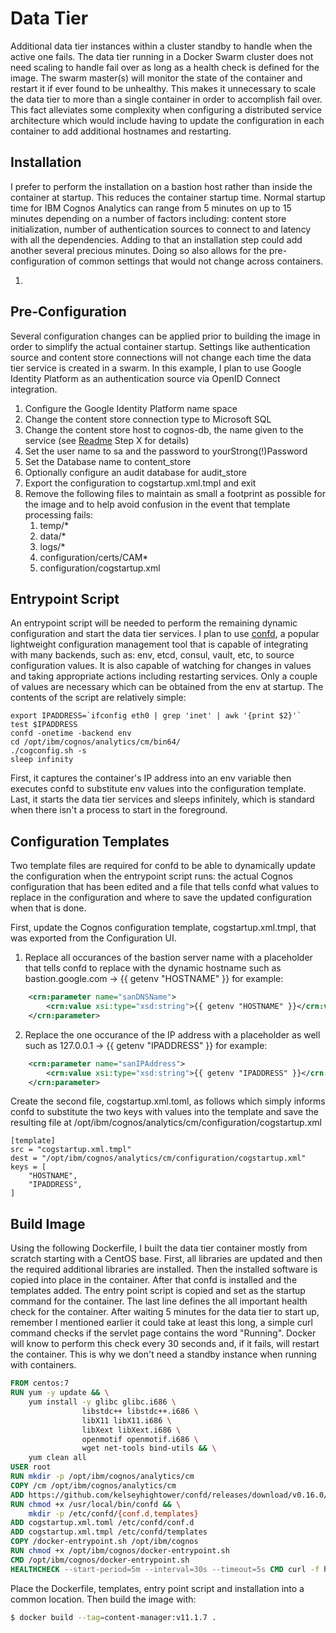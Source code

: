 # Data Tier
Additional data tier instances within a cluster standby to handle when the active one fails. The data tier running in a Docker Swarm cluster does not need scaling to handle fail over as long as a health check is defined for the image. The swarm master(s) will monitor the state of the container and restart it if ever found to be unhealthy. This makes it unnecessary to scale the data tier to more than a single container in order to accomplish fail over. This fact alleviates some complexity when configuring a distributed service architecture which would include having to update the configuration in each container to add additional hostnames and restarting.

## Installation
I prefer to perform the installation on a bastion host rather than inside the container at startup. This reduces the container startup time. Normal startup time for IBM Cognos Analytics can range from 5 minutes on up to 15 minutes depending on a number of factors including: content store initialization, number of authentication sources to connect to and latency with all the dependencies. Adding to that an installation step could add another several precious minutes. Doing so also allows for the pre-configuration of common settings that would not change across containers.

1. 

## Pre-Configuration
Several configuration changes can be applied prior to building the image in order to simplify the actual container startup. Settings like authentication source and content store connections will not change each time the data tier service is created in a swarm. In this example, I plan to use Google Identity Platform as an authentication source via OpenID Connect integration.

1. Configure the Google Identity Platform name space
2. Change the content store connection type to Microsoft SQL
3. Change the content store host to cognos-db, the name given to the service (see [Readme](README.md) Step X for details)
4. Set the user name to sa and the password to yourStrong(!)Password
5. Set the Database name to content_store
6. Optionally configure an audit database for audit_store
7. Export the configuration to cogstartup.xml.tmpl and exit
8. Remove the following files to maintain as small a footprint as possible for the image and to help avoid confusion in the event that template processing fails:
    1. temp/*
    2. data/*
    3. logs/*
    4. configuration/certs/CAM*
    5. configuration/cogstartup.xml

## Entrypoint Script
An entrypoint script will be needed to perform the remaining dynamic configuration and start the data tier services. I plan to use [confd](https://github.com/kelseyhightower/confd), a popular lightweight configuration management tool that is capable of integrating with many backends, such as: env, etcd, consul, vault, etc, to source configuration values. It is also capable of watching for changes in values and taking appropriate actions including restarting services. Only a couple of values are necessary which can be obtained from the env at startup. The contents of the script are relatively simple:

```text
export IPADDRESS=`ifconfig eth0 | grep 'inet' | awk '{print $2}'`
test $IPADDRESS
confd -onetime -backend env
cd /opt/ibm/cognos/analytics/cm/bin64/
./cogconfig.sh -s
sleep infinity
```

First, it captures the container's IP address into an env variable then executes confd to substitute env values into the configuration template. Last, it starts the data tier services and sleeps infinitely, which is standard when there isn't a process to start in the foreground.

## Configuration Templates
Two template files are required for confd to be able to dynamically update the configuration when the entrypoint script runs: the actual Cognos configuration that has been edited and a file that tells confd what values to replace in the configuration and where to save the updated configuration when that is done.

First, update the Cognos configuration template, cogstartup.xml.tmpl, that was exported from the Configuration UI.

1. Replace all occurances of the bastion server name with a placeholder that tells confd to replace with the dynamic hostname such as bastion.google.com -> {{ getenv "HOSTNAME" }} for example:

```xml
    <crn:parameter name="sanDNSName">
        <crn:value xsi:type="xsd:string">{{ getenv "HOSTNAME" }}</crn:value>
    </crn:parameter>
```

2. Replace the one occurance of the IP address with a placeholder as well such as 127.0.0.1 -> {{ getenv "IPADDRESS" }} for example:

```xml
    <crn:parameter name="sanIPAddress">
        <crn:value xsi:type="xsd:string">{{ getenv "IPADDRESS" }}</crn:value>
    </crn:parameter>
```

Create the second file, cogstartup.xml.toml, as follows which simply informs confd to substitute the two keys with values into the template and save the resulting file at /opt/ibm/cognos/analytics/cm/configuration/cogstartup.xml

```text
[template]
src = "cogstartup.xml.tmpl"
dest = "/opt/ibm/cognos/analytics/cm/configuration/cogstartup.xml"
keys = [
    "HOSTNAME",
    "IPADDRESS",
]
```

## Build Image
Using the following Dockerfile, I built the data tier container mostly from scratch starting with a CentOS base. First, all libraries are updated and then the required additional libraries are installed. Then the installed software is copied into place in the container. After that confd is installed and the templates added. The entry point script is copied and set as the startup command for the container. The last line defines the all important health check for the container. After waiting 5 minutes for the data tier to start up, remember I mentioned earlier it could take at least this long, a simple curl command checks if the servlet page contains the word "Running". Docker will know to perform this check every 30 seconds and, if it fails, will restart the container. This is why we don't need a standby instance when running with containers.

```dockerfile
FROM centos:7
RUN yum -y update && \
    yum install -y glibc glibc.i686 \
                libstdc++ libstdc++.i686 \
                libX11 libX11.i686 \
                libXext libXext.i686 \
                openmotif openmotif.i686 \
                wget net-tools bind-utils && \
    yum clean all
USER root
RUN mkdir -p /opt/ibm/cognos/analytics/cm
COPY /cm /opt/ibm/cognos/analytics/cm
ADD https://github.com/kelseyhightower/confd/releases/download/v0.16.0/confd-0.16.0-linux-amd64 /usr/local/bin/confd
RUN chmod +x /usr/local/bin/confd && \
    mkdir -p /etc/confd/{conf.d,templates}
ADD cogstartup.xml.toml /etc/confd/conf.d
ADD cogstartup.xml.tmpl /etc/confd/templates
COPY /docker-entrypoint.sh /opt/ibm/cognos
RUN chmod +x /opt/ibm/cognos/docker-entrypoint.sh
CMD /opt/ibm/cognos/docker-entrypoint.sh
HEALTHCHECK --start-period=5m --interval=30s --timeout=5s CMD curl -f http://localhost:9300/p2pd/servlet | grep Running || exit 1
```

Place the Dockerfile, templates, entry point script and installation into a common location. Then build the image with:

```bash
$ docker build --tag=content-manager:v11.1.7 .
```